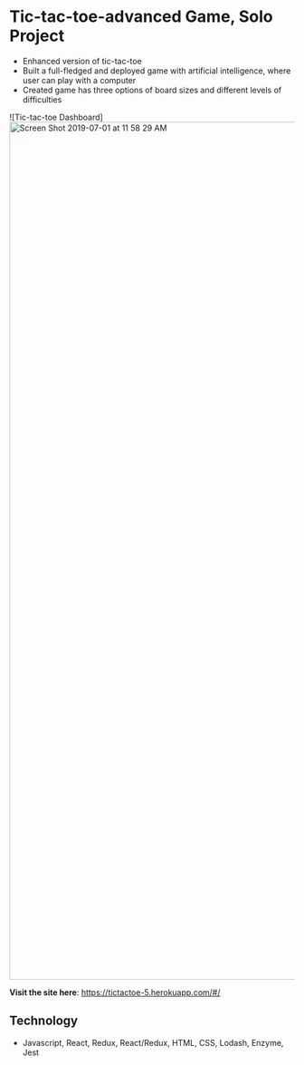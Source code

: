 # Tic-tac-toe-advanced Game, Solo Project  

* Enhanced version of tic-tac-toe
* Built a full-fledged and deployed game with artificial intelligence, where user can play with a computer
* Created game has three options of board sizes and different levels of difficulties

![Tic-tac-toe Dashboard]<img width="1514" alt="Screen Shot 2019-07-01 at 11 58 29 AM" src="https://user-images.githubusercontent.com/33212103/60450728-75ad5800-9bf8-11e9-8ee5-e58dd95e7cb6.png">

**Visit the site here**: https://tictactoe-5.herokuapp.com/#/

## Technology

* Javascript, React, Redux, React/Redux, HTML, CSS, Lodash, Enzyme, Jest
